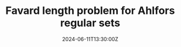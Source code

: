﻿---
title: "Favard length problem for Ahlfors regular sets"

event: On the Interface of Geometric Measure Theory and Harmonic Analysis
event_url: https://u.osu.edu/taylor.2952/workshops/birs/

location: Banff International Research Station
# address:
# street: 450 Serra Mall
# city: Stanford
#  region: CA
#  postcode: '94305'
#  country: United States

summary: ""
abstract: "Favard length of a set is the average length of its orthogonal projections. The Besicovitch projection theorem states the following: for any set E of finite length whose Favard length is positive there exists a Lipschitz graph intersecting E in a set of positive length. In other words, Lipschitz graphs are the only sets of finite length generating Favard length. The Favard length problem consists of quantifying this theorem, which is crucial to understand the relation between Favard length and analytic capacity. In this talk I will discuss some recent work on this subject."

summary: ""
abstract: ""
# Talk start and end times.
#   End time can optionally be hidden by prefixing the line with `#`.
date: "2024-06-11T13:30:00Z"
# date_end: "2030-06-01T15:00:00Z"
all_day: true

# Schedule page publish date (NOT talk date).
publishDate: "2017-01-01T00:00:00Z"

authors: []
tags: []

# Is this a featured talk? (true/false)
featured: false

# image:
#  caption: 'Image credit: [**Unsplash**](https://unsplash.com/photos/bzdhc5b3Bxs)'
#  focal_point: Right

links:
# - icon: twitter
#  icon_pack: fab
#  name: Follow
#  url: https://twitter.com/georgecushen
url_code: ""
url_slides: ""
url_video: ""

# Markdown Slides (optional).
#   Associate this talk with Markdown slides.
#   Simply enter your slide deck's filename without extension.
#   E.g. `slides = "example-slides"` references `content/slides/example-slides.md`.
#   Otherwise, set `slides = ""`.
# slides: example

# Projects (optional).
#   Associate this post with one or more of your projects.
#   Simply enter your project's folder or file name without extension.
#   E.g. `projects = ["internal-project"]` references `content/project/deep-learning/index.md`.
#   Otherwise, set `projects = []`.
# projects:
# - example
---
